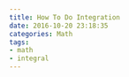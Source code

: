 ```yaml
---
title: How To Do Integration
date: 2016-10-20 23:18:35
categories: Math
tags:
- math
- integral
---
```



